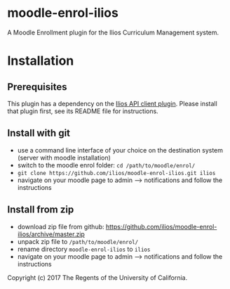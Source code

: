 # moodle-enrol-ilios
A Moodle Enrollment plugin for the Ilios Curriculum Management system.

# Installation

## Prerequisites

This plugin has a dependency on the [Ilios API client plugin](https://github.com/ilios/local_iliosapiclient).
Please install that plugin first, see its README file for instructions.

## Install with git
* use a command line interface of your choice on the destination system (server with moodle installation)
* switch to the moodle enrol folder: `cd /path/to/moodle/enrol/`
* `git clone https://github.com/ilios/moodle-enrol-ilios.git ilios`
* navigate on your moodle page to admin --> notifications and follow the instructions

## Install from zip
* download zip file from github: https://github.com/ilios/moodle-enrol-ilios/archive/master.zip
* unpack zip file to `/path/to/moodle/enrol/`
* rename directory `moodle-enrol-ilios` to `ilios`
* navigate on your moodle page to admin --> notifications and follow the instructions

Copyright (c) 2017 The Regents of the University of California.
